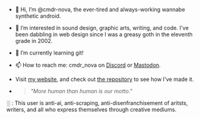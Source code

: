 - 👋 Hi, I’m @cmdr-nova, the ever-tired and always-working wannabe synthetic android.
- 👀 I’m interested in sound design, graphic arts, writing, and code. I've been dabbling in web design since I was a greasy goth in the eleventh grade in 2002.
- 🌱 I’m currently learning git!
- 📫 How to reach me: cmdr_nova on <a href="http://discordapp.com/users/cmdr_nova#1763" target="_blank">Discord</a> or <a href="https://mkultra.monster/@cmdr_nova" target="_blank">Mastodon</a>.
- Visit <a href="https://www.nova-prime.net" target="_blank">my website</a>, and check out <a href="https://github.com/cmdr-nova/cmdr-nova.github.io">the repository</a> to see how I've made it.

- <blockquote><em>"More human than human is our motto."</em></blockquote>
<!---
cmdr-nova/cmdr-nova is a ✨ special ✨ repository because its `README.md` (this file) appears on your GitHub profile.
You can click the Preview link to take a look at your changes.
--->

░  : This user is anti-ai, anti-scraping, anti-disenfranchisement of aritsts, writers, and all who express themselves through creative mediums.
